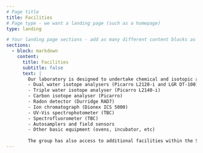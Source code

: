 ```yaml
---
# Page title
title: Facilities
# Page type - we want a landing page (such as a homepage)
type: landing

# Your landing page sections - add as many different content blocks as you like
sections:
  - block: markdown
    content:
      title: Facilities
      subtitle: false
      text: | 
        Our laboratory is designed to undertake chemical and isotopic analyses in liquid samples. Instrumentation include:
        - Dual water isotope analysers (Picarro L2120-i and LGR DT-100)
        - Triple water isotope analyser (Picarro L2140-i)
        - Carbon isotope analyser (Picarro)
        - Radon detector (Durridge RAD7)
        - Ion chromatograph (Dionex ICS 5000)
        - UV-Vis spectrophotometer (TBC)
        - Spectrofluorometer (TBC)
        - Autosamplers and field sensors
        - Other basic equipment (ovens, incubator, etc)
        
        The group has also access to additional facilities within the School of Chemistry
---
```

